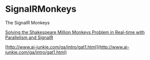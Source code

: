 SignalRMonkeys
==============

The SignalR Monkeys

[Solving the Shakespeare Million Monkeys Problem in Real-time with Parallelism and SignalR](http://www.hanselman.com/blog/SolvingTheShakespeareMillionMonkeysProblemInRealtimeWithParallelismAndSignalR.aspx)

[http://www.ai-junkie.com/ga/intro/gat1.html](http://www.ai-junkie.com/ga/intro/gat1.html)
